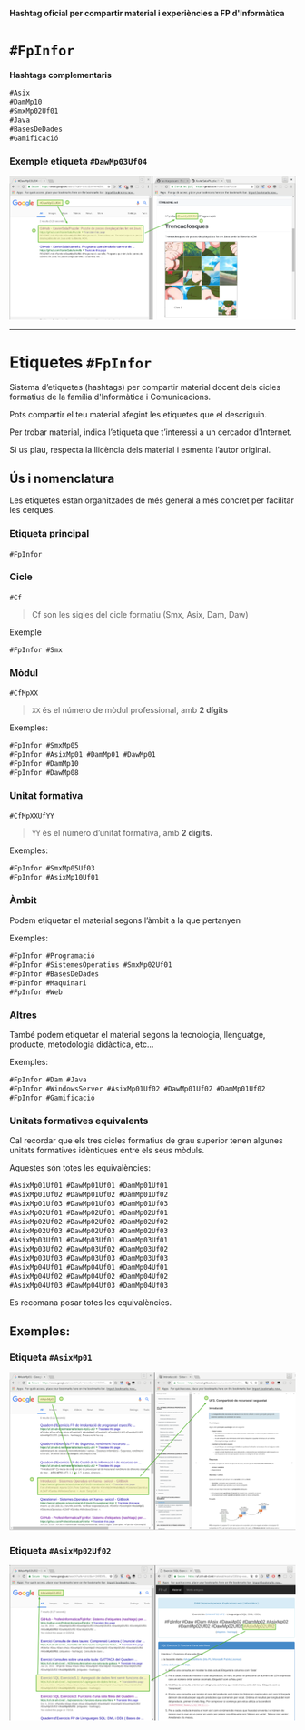 **Hashtag oficial per compartir material i experiències a FP d'Informàtica**

# `#FpInfor`

**Hashtags complementaris**

```
#Asix
#DamMp10
#SmxMp02Uf01
#Java
#BasesDeDades
#Gamificació
```

### Exemple etiqueta `#DawMp03Uf04`

![./sample_images/DawMp03Uf04.png](./sample_images/DawMp03Uf04.png)

---

# Etiquetes `#FpInfor`

Sistema d’etiquetes (hashtags) per compartir material docent dels cicles formatius de la família d'Informàtica i Comunicacions.

Pots compartir el teu material afegint les etiquetes que el descriguin.

Per trobar material, indica l’etiqueta que t’interessi a un cercador d’Internet.

Si us plau, respecta la llicència dels material i esmenta l’autor original.



## Ús i nomenclatura

Les etiquetes estan organitzades de més general a més concret per facilitar les cerques.

### Etiqueta principal

`#FpInfor`

### Cicle
`#Cf`
> Cf son les sigles del cicle formatiu (Smx, Asix, Dam, Daw)

Exemple

```
#FpInfor #Smx
```

### Mòdul

`#CfMpXX`
> `XX` és el número de mòdul professional, amb **2 dígits**

Exemples:
```
#FpInfor #SmxMp05
#FpInfor #AsixMp01 #DamMp01 #DawMp01
#FpInfor #DamMp10
#FpInfor #DawMp08
```

### Unitat formativa

`#CfMpXXUfYY`
>  `YY` és el número d’unitat formativa, amb **2 dígits.**

Exemples:
```
#FpInfor #SmxMp05Uf03
#FpInfor #AsixMp10Uf01
```

### Àmbit
Podem etiquetar el material segons l’àmbit a la que pertanyen

Exemples:
```
#FpInfor #Programació
#FpInfor #SistemesOperatius #SmxMp02Uf01
#FpInfor #BasesDeDades
#FpInfor #Maquinari
#FpInfor #Web
```

### Altres
També podem etiquetar el material segons la tecnologia, llenguatge, producte, metodologia didàctica, etc...

Exemples:
```
#FpInfor #Dam #Java
#FpInfor #WindowsServer #AsixMp01Uf02 #DawMp01Uf02 #DamMp01Uf02
#FpInfor #Gamificació
```

### Unitats formatives equivalents
Cal recordar que els tres cicles formatius de grau superior tenen algunes unitats formatives idèntiques entre els seus mòduls.

Aquestes són totes les equivalències:
```
#AsixMp01Uf01 #DawMp01Uf01 #DamMp01Uf01
#AsixMp01Uf02 #DawMp01Uf02 #DamMp01Uf02
#AsixMp01Uf03 #DawMp01Uf03 #DamMp01Uf03
#AsixMp02Uf01 #DawMp02Uf01 #DamMp02Uf01
#AsixMp02Uf02 #DawMp02Uf02 #DamMp02Uf02
#AsixMp02Uf03 #DawMp02Uf03 #DamMp02Uf03
#AsixMp03Uf01 #DawMp03Uf01 #DamMp03Uf01
#AsixMp03Uf02 #DawMp03Uf02 #DamMp03Uf02
#AsixMp03Uf03 #DawMp03Uf03 #DamMp03Uf03
#AsixMp04Uf01 #DawMp04Uf01 #DamMp04Uf01
#AsixMp04Uf02 #DawMp04Uf02 #DamMp04Uf02
#AsixMp04Uf03 #DawMp04Uf03 #DamMp04Uf03
```

Es recomana posar totes les equivalències.

## Exemples:

### Etiqueta `#AsixMp01`

![./sample_images/AsixMp01.png](./sample_images/AsixMp01.png)

### Etiqueta `#AsixMp02Uf02`

![./sample_images/AsixMp02Uf02.png](./sample_images/AsixMp02Uf02.png)
